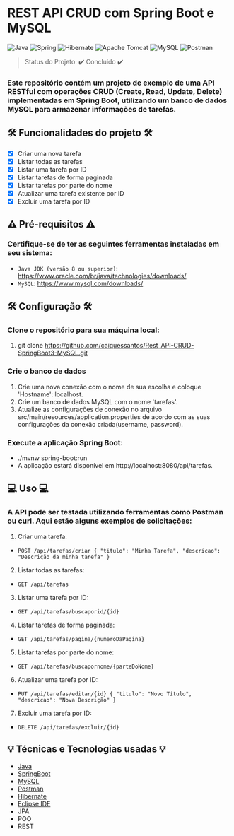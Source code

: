 # REST API CRUD com Spring Boot e MySQL

![Java](https://img.shields.io/badge/java-%23ED8B00.svg?style=for-the-badge&logo=openjdk&logoColor=white)
![Spring](https://img.shields.io/badge/spring-%236DB33F.svg?style=for-the-badge&logo=spring&logoColor=white)
![Hibernate](https://img.shields.io/badge/Hibernate-59666C?style=for-the-badge&logo=Hibernate&logoColor=white)
![Apache Tomcat](https://img.shields.io/badge/apache%20tomcat-%23F8DC75.svg?style=for-the-badge&logo=apache-tomcat&logoColor=black)
![MySQL](https://img.shields.io/badge/mysql-%2300f.svg?style=for-the-badge&logo=mysql&logoColor=white)
![Postman](https://img.shields.io/badge/Postman-FF6C37?style=for-the-badge&logo=postman&logoColor=white)

> Status do Projeto: ✔️ Concluido ✔️

### Este repositório contém um projeto de exemplo de uma API RESTful com operações CRUD (Create, Read, Update, Delete) implementadas em Spring Boot, utilizando um banco de dados MySQL para armazenar informações de tarefas.

## 🛠️ Funcionalidades do projeto 🛠️

- [x] Criar uma nova tarefa
- [x] Listar todas as tarefas
- [x] Listar uma tarefa por ID
- [x] Listar tarefas de forma paginada
- [x] Listar tarefas por parte do nome
- [x] Atualizar uma tarefa existente por ID
- [x] Excluir uma tarefa por ID

## ⚠️ Pré-requisitos ⚠️

### Certifique-se de ter as seguintes ferramentas instaladas em seu sistema:

- `Java JDK (versão 8 ou superior)`: https://www.oracle.com/br/java/technologies/downloads/
- `MySQL`: https://www.mysql.com/downloads/

## 🛠️ Configuração 🛠️

### Clone o repositório para sua máquina local:

1. git clone https://github.com/caiquessantos/Rest_API-CRUD-SpringBoot3-MySQL.git

### Crie o banco de dados

1. Crie uma nova conexão com o nome de sua escolha e coloque 'Hostname': localhost.
2. Crie um banco de dados MySQL com o nome 'tarefas'.
3. Atualize as configurações de conexão no arquivo src/main/resources/application.properties de acordo com as suas configurações da conexão criada(username, password).

### Execute a aplicação Spring Boot:

- ./mvnw spring-boot:run
- A aplicação estará disponível em http://localhost:8080/api/tarefas.

## 💻 Uso 💻

### A API pode ser testada utilizando ferramentas como Postman ou curl. Aqui estão alguns exemplos de solicitações:

1. Criar uma tarefa:

- `POST /api/tarefas/criar
{
"titulo": "Minha Tarefa",
"descricao": "Descrição da minha tarefa"
}`

2. Listar todas as tarefas:

- `GET /api/tarefas`

3. Listar uma tarefa por ID:

- `GET /api/tarefas/buscaporid/{id}`

4. Listar tarefas de forma paginada:

- `GET /api/tarefas/pagina/{numeroDaPagina}`

5. Listar tarefas por parte do nome:

- `GET /api/tarefas/buscapornome/{parteDoNome}`

6. Atualizar uma tarefa por ID:

- `PUT /api/tarefas/editar/{id}
{
"titulo": "Novo Título",
"descricao": "Nova Descrição"
}`

7. Excluir uma tarefa por ID:

- `DELETE /api/tarefas/excluir/{id}`

## 💡 Técnicas e Tecnologias usadas 💡

- [Java](https://www.oracle.com/java/technologies/)
- [SpringBoot](https://spring.io/projects/spring-boot)
- [MySQL](https://www.mysql.com/)
- [Postman](https://www.postman.com/)
- [Hibernate](https://hibernate.org/)
- [Eclipse IDE](https://eclipseide.org/)
- JPA
- POO
- REST
